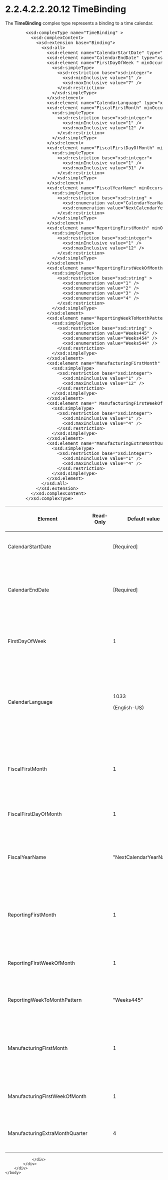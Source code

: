 <html dir="LTR" xmlns:mshelp="http://msdn.microsoft.com/mshelp" xmlns:ddue="http://ddue.schemas.microsoft.com/authoring/2003/5" xmlns:xlink="http://www.w3.org/1999/xlink" xmlns:tool="http://www.microsoft.com/tooltip">
    <head>
        <meta http-equiv="Content-Type" content="text/html; CHARSET=utf-8"></meta>
        <meta name="save" content="history"></meta>
        <title>2.2.4.2.2.20.12 TimeBinding</title>
        <xml>
            <mshelp:toctitle title="2.2.4.2.2.20.12 TimeBinding"></mshelp:toctitle>
            <mshelp:rltitle title="[MS-SSAS]: TimeBinding"></mshelp:rltitle>
            <mshelp:keyword index="A" term="0e99e60e-f56c-4100-8e4a-0ea9e09a2985"></mshelp:keyword>
            <mshelp:attr name="DCSext.ContentType" value="open specification"></mshelp:attr>
            <mshelp:attr name="AssetID" value="0e99e60e-f56c-4100-8e4a-0ea9e09a2985"></mshelp:attr>
            <mshelp:attr name="TopicType" value="kbRef"></mshelp:attr>
            <mshelp:attr name="DCSext.Title" value="[MS-SSAS]: TimeBinding" />
        </xml>
    </head>
    <body>
        <div id="header">
            <h1 class="heading">2.2.4.2.2.20.12 TimeBinding</h1>
        </div>
        <div id="mainSection">
            <div id="mainBody">
                <div id="allHistory" class="saveHistory"></div>
                <div id="sectionSection0" class="section" name="collapseableSection">
                    

<p>The <b>TimeBinding</b> complex type represents a binding to
a time calendar.</p>

<dl>
<dd>
<div><pre>   &lt;xsd:complexType name=&quot;TimeBinding&quot; &gt;
     &lt;xsd:complexContent&gt;
       &lt;xsd:extension base=&quot;Binding&quot;&gt;
         &lt;xsd:all&gt;
           &lt;xsd:element name=&quot;CalendarStartDate&quot; type=&quot;xsd:dateTime&quot;/&gt;
           &lt;xsd:element name=&quot;CalendarEndDate&quot; type=&quot;xsd:dateTime&quot;/&gt;
           &lt;xsd:element name=&quot;FirstDayOfWeek &quot; minOccurs=&quot;0&quot;&gt;
             &lt;xsd:simpleType&gt;
               &lt;xsd:restriction base=&quot;xsd:integer&quot;&gt;
                 &lt;xsd:minInclusive value=&quot;1&quot; /&gt;
                 &lt;xsd:maxInclusive value=&quot;7&quot; /&gt;
               &lt;/xsd:restriction&gt;
             &lt;/xsd:simpleType&gt;
           &lt;/xsd:element&gt;
           &lt;xsd:element name=&quot;CalendarLanguage&quot; type=&quot;xsd:integer&quot; minOccurs=&quot;0&quot;/&gt;
           &lt;xsd:element name=&quot;FiscalFirstMonth&quot; minOccurs=&quot;0&quot;&gt;
             &lt;xsd:simpleType&gt;
               &lt;xsd:restriction base=&quot;xsd:integer&quot;&gt;
                 &lt;xsd:minInclusive value=&quot;1&quot; /&gt;
                 &lt;xsd:maxInclusive value=&quot;12&quot; /&gt;
               &lt;/xsd:restriction&gt;
             &lt;/xsd:simpleType&gt;
           &lt;/xsd:element&gt;
           &lt;xsd:element name=&quot;FiscalFirstDayOfMonth&quot; minOccurs=&quot;0&quot;&gt;
             &lt;xsd:simpleType&gt;
               &lt;xsd:restriction base=&quot;xsd:integer&quot;&gt;
                 &lt;xsd:minInclusive value=&quot;1&quot; /&gt;
                 &lt;xsd:maxInclusive value=&quot;31&quot; /&gt;
               &lt;/xsd:restriction&gt;
             &lt;/xsd:simpleType&gt;
           &lt;/xsd:element&gt;
           &lt;xsd:element name=&quot;FiscalYearName&quot; minOccurs=&quot;0&quot;&gt;
             &lt;xsd:simpleType&gt;
               &lt;xsd:restriction base=&quot;xsd:string&quot; &gt;
                 &lt;xsd:enumeration value=&quot;CalendarYearName&quot; /&gt;
                 &lt;xsd:enumeration value=&quot;NextCalendarYearName&quot; /&gt;
               &lt;/xsd:restriction&gt;
             &lt;/xsd:simpleType&gt;
           &lt;/xsd:element&gt;
           &lt;xsd:element name=&quot;ReportingFirstMonth&quot; minOccurs=&quot;0&quot;&gt;
             &lt;xsd:simpleType&gt;
               &lt;xsd:restriction base=&quot;xsd:integer&quot;&gt;
                 &lt;xsd:minInclusive value=&quot;1&quot; /&gt;
                 &lt;xsd:maxInclusive value=&quot;12&quot; /&gt;
               &lt;/xsd:restriction&gt;
             &lt;/xsd:simpleType&gt;
           &lt;/xsd:element&gt;
           &lt;xsd:element name=&quot;ReportingFirstWeekOfMonth&quot; minOccurs=&quot;0&quot;&gt;
             &lt;xsd:simpleType&gt;
               &lt;xsd:restriction base=&quot;xsd:string&quot; &gt;
                 &lt;xsd:enumeration value=&quot;1&quot; /&gt;
                 &lt;xsd:enumeration value=&quot;2&quot; /&gt;
                 &lt;xsd:enumeration value=&quot;3&quot; /&gt;
                 &lt;xsd:enumeration value=&quot;4&quot; /&gt;
               &lt;/xsd:restriction&gt;
             &lt;/xsd:simpleType&gt;
           &lt;/xsd:element&gt;
           &lt;xsd:element name=&quot;ReportingWeekToMonthPattern&quot; minOccurs=&quot;0&quot;&gt;
             &lt;xsd:simpleType&gt;
               &lt;xsd:restriction base=&quot;xsd:string&quot; &gt;
                 &lt;xsd:enumeration value=&quot;Weeks445&quot; /&gt;
                 &lt;xsd:enumeration value=&quot;Weeks454&quot; /&gt;
                 &lt;xsd:enumeration value=&quot;Weeks544&quot; /&gt;
               &lt;/xsd:restriction&gt;
             &lt;/xsd:simpleType&gt;
           &lt;/xsd:element&gt;
           &lt;xsd:element name=&quot;ManufacturingFirstMonth&quot; minOccurs=&quot;0&quot;&gt;
             &lt;xsd:simpleType&gt;
               &lt;xsd:restriction base=&quot;xsd:integer&quot;&gt;
                 &lt;xsd:minInclusive value=&quot;1&quot; /&gt;
                 &lt;xsd:maxInclusive value=&quot;12&quot; /&gt;
               &lt;/xsd:restriction&gt;
             &lt;/xsd:simpleType&gt;
           &lt;/xsd:element&gt;
           &lt;xsd:element name=&quot; ManufacturingFirstWeekOfMonth&quot; minOccurs=&quot;0&quot;&gt;
             &lt;xsd:simpleType&gt;
               &lt;xsd:restriction base=&quot;xsd:integer&quot;&gt;
                 &lt;xsd:minInclusive value=&quot;1&quot; /&gt;
                 &lt;xsd:maxInclusive value=&quot;4&quot; /&gt;
               &lt;/xsd:restriction&gt;
             &lt;/xsd:simpleType&gt;
           &lt;/xsd:element&gt;
           &lt;xsd:element name=&quot;ManufacturingExtraMonthQuarter&quot; minOccurs=&quot;0&quot;&gt;
             &lt;xsd:simpleType&gt;
               &lt;xsd:restriction base=&quot;xsd:integer&quot;&gt;
                 &lt;xsd:minInclusive value=&quot;1&quot; /&gt;
                 &lt;xsd:maxInclusive value=&quot;4&quot; /&gt;
               &lt;/xsd:restriction&gt;
             &lt;/xsd:simpleType&gt;
           &lt;/xsd:element&gt;
         &lt;/xsd:all&gt;
       &lt;/xsd:extension&gt;
     &lt;/xsd:complexContent&gt;
   &lt;/xsd:complexType&gt;
</pre></div>
</dd></dl>

<table>
 <thead>
  <tr>
   <th>
   <p>Element</p>
   </th>
   <th>
   <p>Read-Only</p>
   </th>
   <th>
   <p>Default value</p>
   </th>
   <th>
   <p>Description</p>
   </th>
  </tr>
 </thead>
 <tr>
  <td>
  <p>CalendarStartDate</p>
  </td>
  <td>
  <p> </p>
  </td>
  <td>
  <p>[Required]</p>
  </td>
  <td>
  <p>The start date of the calendar.</p>
  </td>
 </tr>
 <tr>
  <td>
  <p>CalendarEndDate</p>
  </td>
  <td>
  <p> </p>
  </td>
  <td>
  <p>[Required]</p>
  </td>
  <td>
  <p>The end date of the calendar. The end date needs to be
  on or after the start date.</p>
  </td>
 </tr>
 <tr>
  <td>
  <p>FirstDayOfWeek</p>
  </td>
  <td>
  <p> </p>
  </td>
  <td>
  <p>1</p>
  </td>
  <td>
  <p>The first day of the week.</p>
  <p>1=Sunday</p>
  <p>7=Saturday</p>
  </td>
 </tr>
 <tr>
  <td>
  <p>CalendarLanguage</p>
  </td>
  <td>
  <p> </p>
  </td>
  <td>
  <p>1033</p>
  <p>(English-US)</p>
  </td>
  <td>
  <p>The language in which the dimension member names will
  be created. This MUST be a language code identifier (LCID) code.</p>
  </td>
 </tr>
 <tr>
  <td>
  <p>FiscalFirstMonth</p>
  </td>
  <td>
  <p> </p>
  </td>
  <td>
  <p>1</p>
  </td>
  <td>
  <p>The first month of the fiscal calendar.</p>
  <p>1=January</p>
  <p>12=December</p>
  </td>
 </tr>
 <tr>
  <td>
  <p>FiscalFirstDayOfMonth</p>
  </td>
  <td>
  <p> </p>
  </td>
  <td>
  <p>1</p>
  </td>
  <td>
  <p>The first day of the fiscal calendar.</p>
  </td>
 </tr>
 <tr>
  <td>
  <p>FiscalYearName</p>
  </td>
  <td>
  <p> </p>
  </td>
  <td>
  <p>&quot;NextCalendarYearName&quot;</p>
  </td>
  <td>
  <p>This enumeration value specifies how the name of the
  fiscal year is generated.</p>
  </td>
 </tr>
 <tr>
  <td>
  <p>ReportingFirstMonth</p>
  </td>
  <td>
  <p> </p>
  </td>
  <td>
  <p>1</p>
  </td>
  <td>
  <p>The first month of the reporting calendar.</p>
  <p>1=January</p>
  <p>12=December</p>
  </td>
 </tr>
 <tr>
  <td>
  <p>ReportingFirstWeekOfMonth</p>
  </td>
  <td>
  <p> </p>
  </td>
  <td>
  <p>1</p>
  </td>
  <td>
  <p>The first week of the reporting calendar.</p>
  </td>
 </tr>
 <tr>
  <td>
  <p>ReportingWeekToMonthPattern</p>
  </td>
  <td>
  <p> </p>
  </td>
  <td>
  <p>&quot;Weeks445&quot;</p>
  </td>
  <td>
  <p>The pattern by which to match weeks to months.</p>
  </td>
 </tr>
 <tr>
  <td>
  <p>ManufacturingFirstMonth</p>
  </td>
  <td>
  <p> </p>
  </td>
  <td>
  <p>1</p>
  </td>
  <td>
  <p>The first month of the manufacturing calendar.</p>
  <p>1=January</p>
  <p>12=December</p>
  </td>
 </tr>
 <tr>
  <td>
  <p>ManufacturingFirstWeekOfMonth</p>
  </td>
  <td>
  <p> </p>
  </td>
  <td>
  <p>1</p>
  </td>
  <td>
  <p>The first week of the manufacturing calendar.</p>
  </td>
 </tr>
 <tr>
  <td>
  <p>ManufacturingExtraMonthQuarter</p>
  </td>
  <td>
  <p> </p>
  </td>
  <td>
  <p>4</p>
  </td>
  <td>
  <p>The quarter of a year that contains the extra month.</p>
  </td>
 </tr>
</table>

<p> </p>


                </div>
            </div>
        </div>
    </body>
</html>